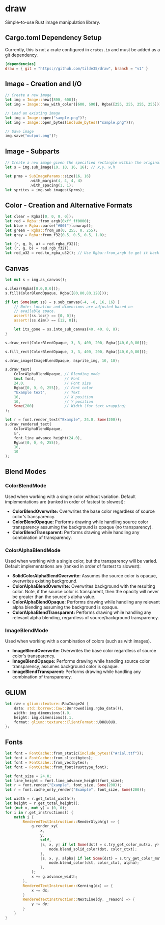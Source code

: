 # draw #

Simple-to-use Rust image manipulation library.

## Cargo.toml Dependency Setup ##

Currently, this is not a crate configured in `crates.io` and must
be added as a git dependency.

```toml
[dependencies]
draw = { git = "https://github.com/tilde35/draw", branch = "v1" }
```

## Image - Creation and I/O ##

```rust
// Create a new image
let img = Image::new([800, 600]);
let img = Image::new_with_color([600, 600], Rgba([255, 255, 255, 255]));

// Load an existing image
let img = Image::open("sample.png")?;
let img = Image::open_bytes(include_bytes!("sample.png"))?;

// Save image
img.save("output.png")?;
```

## Image - Subparts ##

```rust
// Create a new image given the specified rectangle within the original image
let s = img.sub_image(10, 10, 16, 16); // x,y, w,h

let prms = SubImageParams::size(16, 16)
           .with_margin(4, 4, 4, 4)
           .with_spacing(1, 1);
let sprites = img.sub_images(&prms);
```

## Color - Creation and Alternative Formats ##

```rust
let clear = Rgba([0, 0, 0, 0]);
let red = Rgba::from_argb(0xff_ff0000);
let blue = Rgba::parse("#00f").unwrap();
let green = Rgba::from_u8(0, 255, 0, 255);
let gray = Rgba::from_f32(0.5, 0.5, 0.5, 1.0);

let (r, g, b, a) = red.rgba_f32();
let (r, g, b) = red.rgb_f32();
let red_u32 = red.to_rgba_u32(); // Use Rgba::from_argb to get it back
```

## Canvas ##

```rust
let mut s = img.as_canvas();

s.clear(Rgba([0,0,0,0]));
s.fill(ColorBlendOpaque, Rgba([80,80,80,128]));

if let Some(mut ss) = s.sub_canvas(-4, -8, 16, 16) {
    // Note: Location and dimensions are adjusted based on
    // available space.
    assert!(ss.loc() == [0, 0]);
    assert!(ss.dim() == [12, 8]);

    let its_gone = ss.into_sub_canvas(40, 40, 8, 8);
}

s.draw_rect(ColorBlendOpaque, 3, 3, 400, 200, Rgba([40,0,0,80]));

s.fill_rect(ColorBlendOpaque, 3, 3, 400, 200, Rgba([40,0,0,80]));

s.draw_image(ImageBlendOpaque, &sprite_img, 10, 10);

s.draw_text(
    ColorAlphaBlendOpaque, // Blending mode
    &mut font,             // Font
    24.0,                  // Font size
    Rgba([0, 0, 0, 255]),  // Font color
    "Example text",        // Text
    10,                    // X position
    10,                    // Y position
    Some(200)              // Width (for text wrapping)
);

let r = font.render_text("Example", 24.0, Some(200));
s.draw_rendered_text(
    ColorAlphaBlendOpaque,
    &r,
    font.line_advance_height(24.0),
    Rgba([0, 0, 0, 255]),
    10,
    10
);
```

## Blend Modes ##

### ColorBlendMode ###

Used when working with a single color without variation. Default implementations
are (ranked in order of fastest to slowest):

* **ColorBlendOverwrite:** Overwrites the base color regardless of source color's transparency.
* **ColorBlendOpaque:** Performs drawing while handling source color transparency assuming the background is opaque (no transparency).
* **ColorBlendTransparent:** Performs drawing while handling any combination of transparency.

### ColorAlphaBlendMode ###

Used when working with a single color, but the transparency will be varied. Default
implementations are (ranked in order of fastest to slowest):

* **SolidColorAlphaBlendOverwrite:** Assumes the source color is opaque, overwrites existing background.
* **ColorAlphaBlendOverwrite:** Overwrites background with the resulting color. Note, if the source color is transparent, then the opacity will never be greater than the source's alpha value.
* **ColorAlphaBlendOpaque:** Performs drawing while handling any relevant alpha blending assuming the background is opaque.
* **ColorAlphaBlendTransparent:** Performs drawing while handling any relevant alpha blending, regardless of source/background transparency.

### ImageBlendMode ###

Used when working with a combination of colors (such as with images).

* **ImageBlendOverwrite:** Overwrites the base color regardless of source color's transparency.
* **ImageBlendOpaque:** Performs drawing while handling source color transparency, assumes background color is opaque.
* **ImageBlendTransparent:** Performs drawing while handling any combination of transparency.

## GLIUM ##

```rust
let raw = glium::texture::RawImage2d {
    data: std::borrow::Cow::Borrowed(img.rgba_data()),
    width: img.dimensions().0,
    height: img.dimensions().1,
    format: glium::texture::ClientFormat::U8U8U8U8,
};
```

## Fonts ##

```rust
let font = FontCache::from_static(include_bytes!("Arial.ttf"));
let font = FontCache::from_slice(bytes);
let font = FontCache::from_vec(bytes);
let font = FontCache::from_font(rusttype_font);

let font_size = 24.0;
let line_height = font.line_advance_height(font_size);
let r = font.render("Example", font_size, Some(200));
let r = font.cache_only_render("Example", font_size, Some(200));

let width = r.get_total_width();
let height = r.get_total_height();
let (mut x, mut y) = (0, 0);
for i in r.get_instructions() {
    match i {
        RenderedTextInstruction::RenderGlyph(g) => {
            g.render_xy(
                x,
                y,
                self,
                |s, x, y| if let Some(dst) = s.try_get_color_mut(x, y) {
                    mode.blend_solid_color(dst, color_ctxt);
                },
                |s, x, y, alpha| if let Some(dst) = s.try_get_color_mut(x, y) {
                    mode.blend_color(dst, color_ctxt, alpha);
                },
            );
            x += g.advance_width;
        },
        RenderedTextInstruction::Kerning(dx) => {
            x += dx;
        }
        RenderedTextInstruction::NextLine(dy, _reason) => {
            y += dy;
        }
    }
}

```

